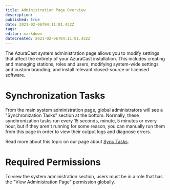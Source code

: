 ```yaml
---
title: Administration Page Overview
description: 
published: true
date: 2021-02-06T04:11:01.432Z
tags: 
editor: markdown
dateCreated: 2021-02-06T04:11:01.432Z
---
```


The AzuraCast system administration page allows you to modify settings that affect the entirety of your AzuraCast installation. This includes creating and managing stations, roles and users, modifying system-wide settings and custom branding, and install relevant closed-source or licensed software.

# Synchronization Tasks

From the main system administration page, global administrators will see a "Synchronization Tasks" section at the bottom. Normally, these synchronization tasks run every 15 seconds, minute, 5 minutes or every hour, but if they aren't running for some reason, you can manually run them from this page in order to view their output logs and diagnose errors.

Read more about this topic on our page about [Sync Tasks](/en/administration/sync-tasks).

# Required Permissions

To view the system administration section, users must be in a role that has the "View Administration Page" permission globally.
